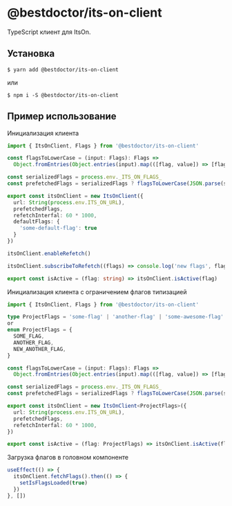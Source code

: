 # @bestdoctor/its-on-client

TypeScript клиент для ItsOn.

## Установка

`$ yarn add @bestdoctor/its-on-client`

или

`$ npm i -S @bestdoctor/its-on-client`

## Пример использование

Инициализация клиента
```typescript
import { ItsOnClient, Flags } from '@bestdoctor/its-on-client'

const flagsToLowerCase = (input: Flags): Flags =>
  Object.fromEntries(Object.entries(input).map(([flag, value]) => [flag.toLowerCase(), value]))

const serializedFlags = process.env._ITS_ON_FLAGS_
const prefetchedFlags = serializedFlags ? flagsToLowerCase(JSON.parse(serializedFlags) as Flags) : undefined

export const itsOnClient = new ItsOnClient({
  url: String(process.env.ITS_ON_URL),
  prefetchedFlags,
  refetchInterfal: 60 * 1000,
  defaultFlags: {
    'some-default-flag': true
  }
})

itsOnClient.enableRefetch()

itsOnClient.subscribeToRefetch((flags) => console.log('new flags', flags))

export const isActive = (flag: string) => itsOnClient.isActive(flag)
```

Инициализация клиента с ограничением флагов типизацией
```typescript
import { ItsOnClient, Flags } from '@bestdoctor/its-on-client'

type ProjectFlags = 'some-flag' | 'another-flag' | 'some-awesome-flag'
or
enum ProjectFlags = {
  SOME_FLAG,
  ANOTHER_FLAG,
  NEW_ANOTHER_FLAG,
}

const flagsToLowerCase = (input: Flags): Flags =>
  Object.fromEntries(Object.entries(input).map(([flag, value]) => [flag.toLowerCase(), value]))

const serializedFlags = process.env._ITS_ON_FLAGS_
const prefetchedFlags = serializedFlags ? flagsToLowerCase(JSON.parse(serializedFlags) as Flags) : undefined

export const itsOnClient = new ItsOnClient<ProjectFlags>({
  url: String(process.env.ITS_ON_URL),
  prefetchedFlags,
  refetchInterfal: 60 * 1000,
})

export const isActive = (flag: ProjectFlags) => itsOnClient.isActive(flag)
```

Загрузка флагов в головном компоненте
```typescript
useEffect(() => {
  itsOnClient.fetchFlags().then(() => {
    setIsFlagsLoaded(true)
  })
}, [])
```

